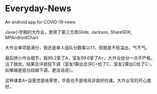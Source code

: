 # Everyday-News
An android app for COVID-19 news

Java小学期的大作业，使用了第三方库Glide, Jackson, ShareSDK, MPAndroidChart

大作业单项是满分，我还是单人组队分数乘以1.1，但就是不给溢出，气不气。

最后拼小作业细节，我99.2拿了A，室友99.6拿了A+。大作业给分一点不严格，沾了就给，结果总评疯狂下调（室友1算出总评C+给了C，室友2算出C给了C-。如果越是低分段越下调，更没话说）。

这种课拿A+没感觉是啥荣誉，毕竟也不是啥风评良好的课。大作业写的开心就好。
